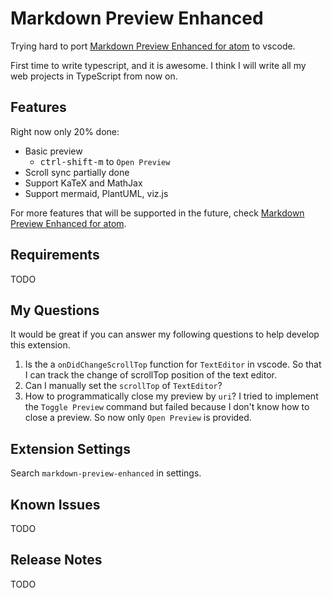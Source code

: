 # Markdown Preview Enhanced

Trying hard to port [Markdown Preview Enhanced for atom](https://github.com/shd101wyy/markdown-preview-enhanced) to vscode.

First time to write typescript, and it is awesome. I think I will write all my web projects in TypeScript from now on.  


## Features

Right now only 20% done:   

* Basic preview 
    * <kbd>ctrl-shift-m</kbd> to `Open Preview`
* Scroll sync partially done
* Support KaTeX and MathJax
* Support mermaid, PlantUML, viz.js 

For more features that will be supported in the future, check [Markdown Preview Enhanced for atom](https://shd101wyy.github.io/markdown-preview-enhanced/#/).

## Requirements

TODO

## My Questions
It would be great if you can answer my following questions to help develop this extension.  
1. Is the a `onDidChangeScrollTop` function for `TextEditor` in vscode. So that I can track the change of scrollTop position of the text editor.  
1. Can I manually set the `scrollTop` of `TextEditor`?
1. How to programmatically close my preview by `uri`? I tried to implement the `Toggle Preview` command but failed because I don't know how to close a preview. So now only `Open Preview` is provided.  

## Extension Settings

Search `markdown-preview-enhanced` in settings.  

## Known Issues

TODO

## Release Notes

TODO